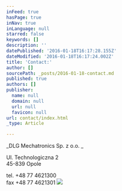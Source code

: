 ```yaml
---
inFeed: true
hasPage: true
inNav: true
inLanguage: null
starred: false
keywords: []
description: ''
datePublished: '2016-01-18T16:17:28.155Z'
dateModified: '2016-01-18T16:17:24.002Z'
title: 'Contact:'
author: []
sourcePath: _posts/2016-01-18-contact.md
published: true
authors: []
publisher:
  name: null
  domain: null
  url: null
  favicon: null
url: contact/index.html
_type: Article

---
```

_DLG Mechatronics Sp. z o.o. _

Ul. Technologiczna 2  
45-839 Opole

tel. +48 77 4621300  
fax +48 77 4621301
![](https://the-grid-user-content.s3-us-west-2.amazonaws.com/b6c46d5c-f1e9-47be-af58-8e54fc3977e3.jpg)